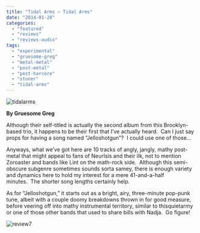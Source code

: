 ```yaml
---
title: "Tidal Arms – Tidal Arms"
date: "2014-01-28"
categories: 
  - "featured"
  - "reviews"
  - "reviews-audio"
tags: 
  - "experimental"
  - "gruesome-greg"
  - "metal-metal"
  - "post-metal"
  - "post-harcore"
  - "stoner"
  - "tidal-arms"
---
```


![tidalarms](http://www.hellbound.ca/wp-content/uploads/2014/01/tidalarms-590x590.jpg)

**By Gruesome Greg**

Although their self-titled is actually the second album from this Brooklyn-based trio, it happens to be their first that I’ve actually heard.  Can I just say props for having a song named “Jelloshotgun”?  I could use one of those…

Anyways, what we’ve got here are 10 tracks of angly, jangly, mathy post-metal that might appeal to fans of NeurIsis and their ilk, not to mention Zoroaster and bands like Lint on the math-rock side.  Although this semi-obscure subgenre sometimes sounds sorta samey, there is enough variety and dynamics here to hold my interest for a mere 41-and-a-half minutes.  The shorter song lengths certainly help.

As for “Jelloshotgun,” it starts out as a bright, airy, three-minute pop-punk tune, albeit with a couple doomy breakdowns thrown in for good measure, before veering off into mathy instrumental territory, similar to thisquietarmy or one of those other bands that used to share bills with Nadja.  Go figure!

![review7](http://www.hellbound.ca/wp-content/uploads/2009/06/review76.png)
